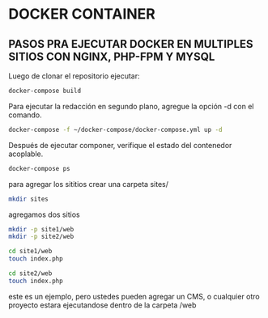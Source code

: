 # DOCKER CONTAINER
## PASOS PRA EJECUTAR DOCKER EN MULTIPLES SITIOS CON NGINX, PHP-FPM Y MYSQL

Luego de clonar el repositorio ejecutar:

```sh
docker-compose build
```

Para ejecutar la redacción en segundo plano, agregue la opción -d con el comando.

```sh
docker-compose -f ~/docker-compose/docker-compose.yml up -d
```

Después de ejecutar componer, verifique el estado del contenedor acoplable.

```sh
docker-compose ps
```

para agregar los sititios crear una carpeta sites/

```sh
mkdir sites
```
agregamos dos sitios

```sh
mkdir -p site1/web
mkdir -p site2/web
```
```sh
cd site1/web
touch index.php
```
```sh
cd site2/web
touch index.php
```
este es un ejemplo, pero ustedes pueden agregar un CMS, o cualquier otro proyecto estara ejecutandose dentro de la carpeta /web
